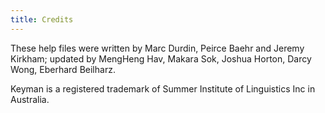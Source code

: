 ```yaml
---
title: Credits
---
```


These help files were written by Marc Durdin, Peirce Baehr and Jeremy
Kirkham; updated by MengHeng Hav, Makara Sok, Joshua Horton, Darcy Wong,
Eberhard Beilharz.

Keyman is a registered trademark of Summer Institute of Linguistics Inc in
Australia.
